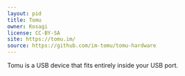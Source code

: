 ```yaml
---
layout: pid
title: Tomu
owner: Kosagi
license: CC-BY-SA
site: https://tomu.im/
source: https://github.com/im-tomu/tomu-hardware
---
```

Tomu is a USB device that fits entirely inside your USB port.